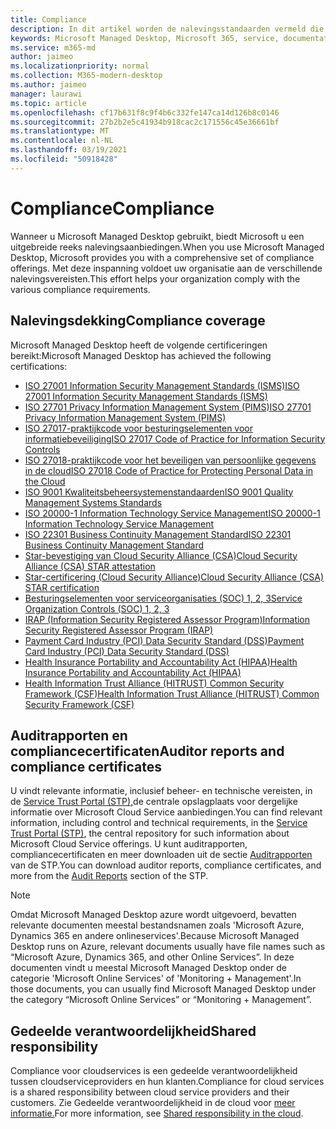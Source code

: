 ```yaml
---
title: Compliance
description: In dit artikel worden de nalevingsstandaarden vermeld die relevant zijn voor Microsoft Managed Desktop.
keywords: Microsoft Managed Desktop, Microsoft 365, service, documentatie
ms.service: m365-md
author: jaimeo
ms.localizationpriority: normal
ms.collection: M365-modern-desktop
ms.author: jaimeo
manager: laurawi
ms.topic: article
ms.openlocfilehash: cf17b631f8c9f4b6c332fe147ca14d126b8c0146
ms.sourcegitcommit: 27b2b2e5c41934b918cac2c171556c45e36661bf
ms.translationtype: MT
ms.contentlocale: nl-NL
ms.lasthandoff: 03/19/2021
ms.locfileid: "50918428"
---
```

# <a name="compliance"></a><span data-ttu-id="b9434-104">Compliance</span><span class="sxs-lookup"><span data-stu-id="b9434-104">Compliance</span></span>

<span data-ttu-id="b9434-105">Wanneer u Microsoft Managed Desktop gebruikt, biedt Microsoft u een uitgebreide reeks nalevingsaanbiedingen.</span><span class="sxs-lookup"><span data-stu-id="b9434-105">When you use Microsoft Managed Desktop, Microsoft provides you with a comprehensive set of compliance offerings.</span></span> <span data-ttu-id="b9434-106">Met deze inspanning voldoet uw organisatie aan de verschillende nalevingsvereisten.</span><span class="sxs-lookup"><span data-stu-id="b9434-106">This effort helps your organization comply with the various compliance requirements.</span></span>

## <a name="compliance-coverage"></a><span data-ttu-id="b9434-107">Nalevingsdekking</span><span class="sxs-lookup"><span data-stu-id="b9434-107">Compliance coverage</span></span>

<span data-ttu-id="b9434-108">Microsoft Managed Desktop heeft de volgende certificeringen bereikt:</span><span class="sxs-lookup"><span data-stu-id="b9434-108">Microsoft Managed Desktop has achieved the following certifications:</span></span>

- [<span data-ttu-id="b9434-109">ISO 27001 Information Security Management Standards (ISMS)</span><span class="sxs-lookup"><span data-stu-id="b9434-109">ISO 27001 Information Security Management Standards (ISMS)</span></span>](/compliance/regulatory/offering-ISO-27001)
- [<span data-ttu-id="b9434-110">ISO 27701 Privacy Information Management System (PIMS)</span><span class="sxs-lookup"><span data-stu-id="b9434-110">ISO 27701 Privacy Information Management System (PIMS)</span></span>](/compliance/regulatory/offering-iso-27701)
- [<span data-ttu-id="b9434-111">ISO 27017-praktijkcode voor besturingselementen voor informatiebeveiliging</span><span class="sxs-lookup"><span data-stu-id="b9434-111">ISO 27017 Code of Practice for Information Security Controls</span></span>](/compliance/regulatory/offering-ISO-27017)
- [<span data-ttu-id="b9434-112">ISO 27018-praktijkcode voor het beveiligen van persoonlijke gegevens in de cloud</span><span class="sxs-lookup"><span data-stu-id="b9434-112">ISO 27018 Code of Practice for Protecting Personal Data in the Cloud</span></span>](/compliance/regulatory/offering-ISO-27018)
- [<span data-ttu-id="b9434-113">ISO 9001 Kwaliteitsbeheersystemenstandaarden</span><span class="sxs-lookup"><span data-stu-id="b9434-113">ISO 9001 Quality Management Systems Standards</span></span>](/compliance/regulatory/offering-ISO-9001)
- [<span data-ttu-id="b9434-114">ISO 20000-1 Information Technology Service Management</span><span class="sxs-lookup"><span data-stu-id="b9434-114">ISO 20000-1 Information Technology Service Management</span></span>](/compliance/regulatory/offering-ISO-20000-1-2011)
- [<span data-ttu-id="b9434-115">ISO 22301 Business Continuity Management Standard</span><span class="sxs-lookup"><span data-stu-id="b9434-115">ISO 22301 Business Continuity Management Standard</span></span>](/compliance/regulatory/offering-ISO-22301)
- [<span data-ttu-id="b9434-116">Star-bevestiging van Cloud Security Alliance (CSA)</span><span class="sxs-lookup"><span data-stu-id="b9434-116">Cloud Security Alliance (CSA) STAR attestation</span></span>](/compliance/regulatory/offering-CSA-STAR-Attestation)
- [<span data-ttu-id="b9434-117">Star-certificering (Cloud Security Alliance)</span><span class="sxs-lookup"><span data-stu-id="b9434-117">Cloud Security Alliance (CSA) STAR certification</span></span>](/compliance/regulatory/offering-CSA-Star-Certification)
- [<span data-ttu-id="b9434-118">Besturingselementen voor serviceorganisaties (SOC) 1, 2, 3</span><span class="sxs-lookup"><span data-stu-id="b9434-118">Service Organization Controls (SOC) 1, 2, 3</span></span>](/compliance/regulatory/offering-SOC)
- [<span data-ttu-id="b9434-119">IRAP (Information Security Registered Assessor Program)</span><span class="sxs-lookup"><span data-stu-id="b9434-119">Information Security Registered Assessor Program (IRAP)</span></span>](/compliance/regulatory/offering-ccsl-irap-australia)
- [<span data-ttu-id="b9434-120">Payment Card Industry (PCI) Data Security Standard (DSS)</span><span class="sxs-lookup"><span data-stu-id="b9434-120">Payment Card Industry (PCI) Data Security Standard (DSS)</span></span>](/compliance/regulatory/offering-PCI-DSS)
- [<span data-ttu-id="b9434-121">Health Insurance Portability and Accountability Act (HIPAA)</span><span class="sxs-lookup"><span data-stu-id="b9434-121">Health Insurance Portability and Accountability Act (HIPAA)</span></span>](/compliance/regulatory/offering-hipaa-hitech)
- [<span data-ttu-id="b9434-122">Health Information Trust Alliance (HITRUST) Common Security Framework (CSF)</span><span class="sxs-lookup"><span data-stu-id="b9434-122">Health Information Trust Alliance (HITRUST) Common Security Framework (CSF)</span></span>](/compliance/regulatory/offering-hitrust)


## <a name="auditor-reports-and-compliance-certificates"></a><span data-ttu-id="b9434-123">Auditrapporten en compliancecertificaten</span><span class="sxs-lookup"><span data-stu-id="b9434-123">Auditor reports and compliance certificates</span></span>

<span data-ttu-id="b9434-124">U vindt relevante informatie, inclusief beheer- en technische vereisten, in de [Service Trust Portal (STP),](https://servicetrust.microsoft.com/)de centrale opslagplaats voor dergelijke informatie over Microsoft Cloud Service aanbiedingen.</span><span class="sxs-lookup"><span data-stu-id="b9434-124">You can find relevant information, including control and technical requirements, in the [Service Trust Portal (STP)](https://servicetrust.microsoft.com/), the central repository for such information about Microsoft Cloud Service offerings.</span></span> <span data-ttu-id="b9434-125">U kunt auditrapporten, compliancecertificaten en meer downloaden uit de sectie [Auditrapporten](https://servicetrust.microsoft.com/ViewPage/MSComplianceGuide) van de STP.</span><span class="sxs-lookup"><span data-stu-id="b9434-125">You can download auditor reports, compliance certificates, and more from the [Audit Reports](https://servicetrust.microsoft.com/ViewPage/MSComplianceGuide) section of the STP.</span></span>

> [!NOTE]
> <span data-ttu-id="b9434-126">Omdat Microsoft Managed Desktop azure wordt uitgevoerd, bevatten relevante documenten meestal bestandsnamen zoals 'Microsoft Azure, Dynamics 365 en andere onlineservices'.</span><span class="sxs-lookup"><span data-stu-id="b9434-126">Because Microsoft Managed Desktop runs on Azure, relevant documents usually have file names such as “Microsoft Azure, Dynamics 365, and other Online Services”.</span></span> <span data-ttu-id="b9434-127">In deze documenten vindt u meestal Microsoft Managed Desktop onder de categorie 'Microsoft Online Services' of 'Monitoring + Management'.</span><span class="sxs-lookup"><span data-stu-id="b9434-127">In those documents, you can usually find Microsoft Managed Desktop under the category “Microsoft Online Services” or “Monitoring + Management”.</span></span>

## <a name="shared-responsibility"></a><span data-ttu-id="b9434-128">Gedeelde verantwoordelijkheid</span><span class="sxs-lookup"><span data-stu-id="b9434-128">Shared responsibility</span></span>

<span data-ttu-id="b9434-129">Compliance voor cloudservices is een gedeelde verantwoordelijkheid tussen cloudserviceproviders en hun klanten.</span><span class="sxs-lookup"><span data-stu-id="b9434-129">Compliance for cloud services is a shared responsibility between cloud service providers and their customers.</span></span> <span data-ttu-id="b9434-130">Zie Gedeelde verantwoordelijkheid in de cloud voor [meer informatie.](/azure/security/fundamentals/shared-responsibility)</span><span class="sxs-lookup"><span data-stu-id="b9434-130">For more information, see [Shared responsibility in the cloud](/azure/security/fundamentals/shared-responsibility).</span></span>